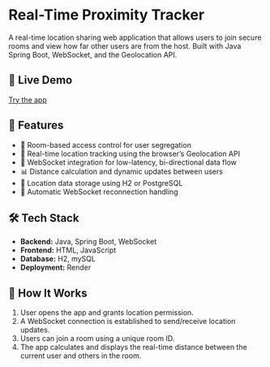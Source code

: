 # Real-Time Proximity Tracker

A real-time location sharing web application that allows users to join secure rooms and view how far other users are from the host. Built with Java Spring Boot, WebSocket, and the Geolocation API.

## 🔗 Live Demo

[Try the app](https://trackit-lkhm.onrender.com)

## 📂 Features

- 🔐 Room-based access control for user segregation
- 📍 Real-time location tracking using the browser’s Geolocation API
- 🔁 WebSocket integration for low-latency, bi-directional data flow
- 📊 Distance calculation and dynamic updates between users
- 💾 Location data storage using H2 or PostgreSQL
- 🔄 Automatic WebSocket reconnection handling

## 🛠 Tech Stack

- **Backend:** Java, Spring Boot, WebSocket
- **Frontend:** HTML, JavaScript
- **Database:** H2, mySQL
- **Deployment:** Render

## 🚀 How It Works

1. User opens the app and grants location permission.
2. A WebSocket connection is established to send/receive location updates.
3. Users can join a room using a unique room ID.
4. The app calculates and displays the real-time distance between the current user and others in the room.
